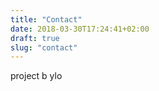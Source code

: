 ```yaml
---
title: "Contact"
date: 2018-03-30T17:24:41+02:00
draft: true
slug: "contact"
---
```



project b ylo
